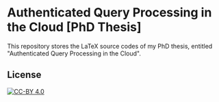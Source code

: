 # Authenticated Query Processing in the Cloud [PhD Thesis]

This repository stores the LaTeX source codes of my PhD thesis, entitled "Authenticated Query Processing in the Cloud".

## License

[![CC-BY 4.0](https://mirrors.creativecommons.org/presskit/buttons/88x31/svg/by.svg)](http://creativecommons.org/licenses/by/4.0/)
